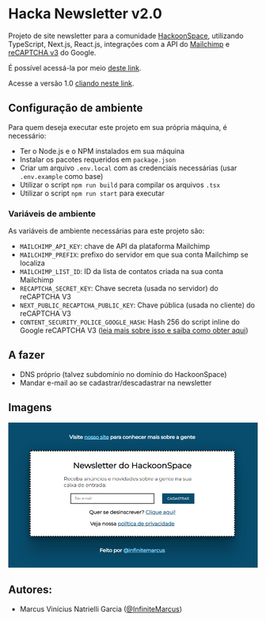 # Hacka Newsletter v2.0

Projeto de site newsletter para a comunidade [HackoonSpace](https://hackoonspace.com), utilizando TypeScript, Next.js, React.js, integrações com a API do [Mailchimp](https://mailchimp.com/pt-br/) e [reCAPTCHA v3](https://developers.google.com/recaptcha/docs/v3) do Google. 

É possível acessá-la por meio [deste link](https://hacka-newsletter-v2.vercel.app/).

Acesse a versão 1.0 [cliando neste link](https://github.com/hackoonspace/Hacka-Newsletter-v1).

## Configuração de ambiente

Para quem deseja executar este projeto em sua própria máquina, é necessário:
- Ter o Node.js e o NPM instalados em sua máquina
- Instalar os pacotes requeridos em `package.json`
- Criar um arquivo `.env.local` com as credenciais necessárias (usar `.env.example` como base)
- Utilizar o script `npm run build` para compilar os arquivos `.tsx`
- Utilizar o script `npm run start` para executar

### Variáveis de ambiente

As variáveis de ambiente necessárias para este projeto são:
- `MAILCHIMP_API_KEY`: chave de API da plataforma Mailchimp
- `MAILCHIMP_PREFIX`: prefixo do servidor em que sua conta Mailchimp se localiza
- `MAILCHIMP_LIST_ID`: ID da lista de contatos criada na sua conta Mailchimp
- `RECAPTCHA_SECRET_KEY`: Chave secreta (usada no servidor) do reCAPTCHA V3
- `NEXT_PUBLIC_RECAPTCHA_PUBLIC_KEY`: Chave pública (usada no cliente) do reCAPTCHA V3
- `CONTENT_SECURITY_POLICE_GOOGLE_HASH`: Hash 256 do script inline do Google reCAPTCHA V3 ([leia mais sobre isso e saiba como obter aqui](https://content-security-policy.com/hash/))

## A fazer

- DNS próprio (talvez subdomínio no domínio do HackoonSpace)
- Mandar e-mail ao se cadastrar/descadastrar na newsletter

## Imagens

![Página principal do site](https://github.com/hackoonspace/Hacka-Newsletter-v2/blob/main/docs/img1.png)

## Autores:
- Marcus Vinícius Natrielli Garcia ([@InfiniteMarcus](https://github.com/InfiniteMarcus))
